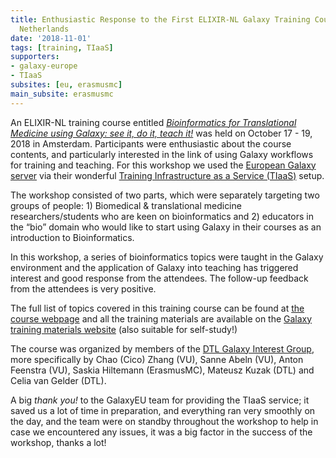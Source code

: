```yaml
---
title: Enthusiastic Response to the First ELIXIR-NL Galaxy Training Course in the
  Netherlands
date: '2018-11-01'
tags: [training, TIaaS]
supporters:
- galaxy-europe
- TIaaS
subsites: [eu, erasmusmc]
main_subsite: erasmusmc
---
```



An ELIXIR-NL training course entitled [*Bioinformatics for Translational Medicine using Galaxy: see it, do it, teach it!*](https://www.biosb.nl/education/course-portfolio/bioinformatics-for-translational-medicine-using-galaxy/) was held on October 17 - 19, 2018 in Amsterdam. Participants were enthusiastic about the course contents, and particularly interested in the link of using Galaxy workflows for training and teaching. For this workshop we used the [European Galaxy server](https://usegalaxy.eu) via their wonderful [Training Infrastructure as a Service (TIaaS)](https://galaxyproject.eu/tiaas) setup.

The workshop consisted of two parts, which were separately targeting two groups of people: 1) Biomedical & translational medicine researchers/students who are keen on bioinformatics and 2) educators in the “bio” domain who would like to start using Galaxy in their courses as an introduction to Bioinformatics.

In this workshop, a series of bioinformatics topics were taught in the Galaxy environment and the application of Galaxy into teaching has triggered interest and good response from the attendees. The follow-up feedback from the attendees is very positive.

The full list of topics covered in this training course can be found at [the course webpage](https://galaxy-2018.bioinformatician.science) and all the training materials are available on the [Galaxy training materials website](https://training.galaxyproject.org) (also suitable for self-study!)

The course was organized by members of the [DTL Galaxy Interest Group](https://www.dtls.nl/community/interest-groups/galaxy-interest-group/), more specifically by Chao (Cico) Zhang (VU), Sanne Abeln (VU), Anton Feenstra (VU), Saskia Hiltemann (ErasmusMC), Mateusz Kuzak (DTL) and Celia van Gelder (DTL).

A big *thank you!* to the GalaxyEU team for providing the TIaaS service; it saved us a lot of time in preparation, and everything ran very smoothly on the day, and the team were on standby throughout the workshop to help in case we encountered any issues, it was a big factor in the success of the workshop, thanks a lot!


